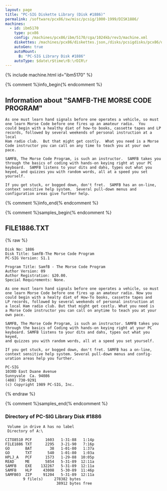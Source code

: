 ```yaml
---
layout: page
title: "PC-SIG Diskette Library (Disk #1886)"
permalink: /software/pcx86/sw/misc/pcsig/1000-1999/DISK1886/
machines:
  - id: ibm5170
    type: pcx86
    config: /machines/pcx86/ibm/5170/cga/1024kb/rev3/machine.xml
    diskettes: /machines/pcx86/diskettes.json,/disks/pcsigdisks/pcx86/diskettes.json
    autoGen: true
    autoMount:
      B: "PC-SIG Library Disk #1886"
    autoType: $date\r$time\rB:\rDIR\r
---
```


{% include machine.html id="ibm5170" %}

{% comment %}info_begin{% endcomment %}

## Information about "SAMFB-THE MORSE CODE PROGRAM"

    As one must learn hand signals before one operates a vehicle, so must
    one learn Morse Code before one fires up an amateur radio.  You
    could begin with a healthy diet of how-to books, cassette tapes and LP
    records, followed by several weekends of personal instruction at a local
    Ham radio club.  But that might get costly.  What you need is a Morse
    Code instructor you can call on any time to teach you at your own pace.
    
    SAMFB, The Morse Code Program, is such an instructor.  SAMFB takes you
    through the basics of coding with hands-on keying right at your PC
    keyboard.  SAMFB listens to your dits and dahs, types out what you
    keyed, and quizzes you with random words, all at a speed you set
    yourself.
    
    If you get stuck, or bogged down, don't fret.  SAMFB has an on-line,
    context sensitive help system.  Several pull-down menus and
    configuration areas give further help.
{% comment %}info_end{% endcomment %}

{% comment %}samples_begin{% endcomment %}

## FILE1886.TXT

{% raw %}
```
Disk No: 1886                                                           
Disk Title: SamfB-The Morse Code Program                                
PC-SIG Version: S1.1                                                    
                                                                        
Program Title: SamfB - The Morse Code Program                           
Author Version: 09                                                      
Author Registration: $20.00.                                            
Special Requirements: None.                                             
                                                                        
As one must learn hand signals before one operates a vehicle, so must   
one learn Morse Code before one fires up an amateur radio. Now you      
could begin with a healty diet of How-To books, cassette tapes and      
LP records, followed by several weekends of personal instruction at     
a local Ham radio club. But that might get costly. What you need is     
a Morse Code instructor you can call on anytime to teach you at your    
own pace.                                                               
                                                                        
SAMFB, The Morse Code Program, is such an instructor. SAMFB takes you   
through the basics of Coding with hands-on keying right at your PC      
keyboard. SAMFB listens to your dits and dahs, types out what you keyed,
and quizzes you with random words, all at a speed you set yourself.     
                                                                        
If you get stuck, or bogged down, don't fret. SAMFB has a on-line,      
context sensitive help system. Several pull-down menus and config-      
uration areas help you further.                                         
                                                                        
PC-SIG                                                                  
1030D East Duane Avenue                                                 
Sunnyvale  Ca. 94086                                                    
(408) 730-9291                                                          
(c) Copyright 1989 PC-SIG, Inc.                                         
```
{% endraw %}

{% comment %}samples_end{% endcomment %}

### Directory of PC-SIG Library Disk #1886

     Volume in drive A has no label
     Directory of A:\

    CITO8510 PCF      1603   1-31-88   1:14p
    FILE1886 TXT      2295   3-21-90   7:16p
    GO       BAT        38   1-01-80   1:37a
    GO       TXT       540   1-01-80   1:03a
    HPLJ_A   PCF      1573   1-29-88  10:05p
    READ     ME       5854   5-31-89  12:11a
    SAMFB    EXE    132267   5-31-89  12:11a
    SAMFB    HLP     43008   5-30-89  11:46p
    SAMFB03  ZIP     91204   5-31-89  12:11a
            9 file(s)     278382 bytes
                           38912 bytes free
